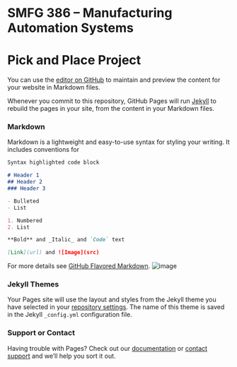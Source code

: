 # SMFG 386 – Manufacturing Automation Systems
# Pick and Place Project

You can use the [editor on GitHub](https://github.com/Pietro27/SMFG-386-Pick-Place-S21-/edit/gh-pages/index.md) to maintain and preview the content for your website in Markdown files.

Whenever you commit to this repository, GitHub Pages will run [Jekyll](https://jekyllrb.com/) to rebuild the pages in your site, from the content in your Markdown files.

### Markdown

Markdown is a lightweight and easy-to-use syntax for styling your writing. It includes conventions for

```markdown
Syntax highlighted code block

# Header 1
## Header 2
### Header 3

- Bulleted
- List

1. Numbered
2. List

**Bold** and _Italic_ and `Code` text

[Link](url) and ![Image](src)
```

For more details see [GitHub Flavored Markdown](https://guides.github.com/features/mastering-markdown/).
![image](https://user-images.githubusercontent.com/80643856/119052894-21412c00-b97a-11eb-9483-a92a321bceff.png)


### Jekyll Themes

Your Pages site will use the layout and styles from the Jekyll theme you have selected in your [repository settings](https://github.com/Pietro27/SMFG-386-Pick-Place-S21-/settings/pages). The name of this theme is saved in the Jekyll `_config.yml` configuration file.

### Support or Contact

Having trouble with Pages? Check out our [documentation](https://docs.github.com/categories/github-pages-basics/) or [contact support](https://support.github.com/contact) and we’ll help you sort it out.
